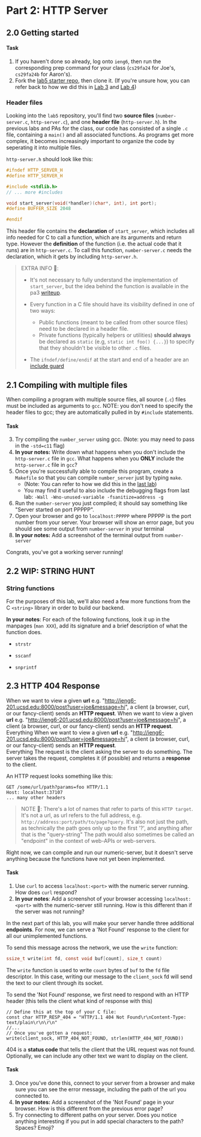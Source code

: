 # Part 2: HTTP Server

## 2.0 Getting started
#### Task

1. If you haven't done so already, log onto `ieng6`, then run the corresponding prep command for your class (`cs29fa24` for Joe's, `cs29fa24b` for Aaron's).
2. Fork the [lab5 starter repo](https://github.com/ucsd-cse29/lab5-starter), then clone it. (If you're unsure how, you can refer back to how we did this in
   [Lab 3](../week3/index.html#42---git-cli-commands) and [Lab 4](../week4/push-pa2-code.html#pushing-pa2-code-to-github-from-ieng6))

### Header files

Looking into the `lab5` repository, you'll find two **source files** (`number-server.c`, `http-server.c`), and one **header file** (`http-server.h`). 
In the previous labs and PAs for the class, our code has consisted of a single `.c` file, containing a `main()` and all associated functions.
As programs get more complex, it becomes increasingly important to organize the code by seperating it into multiple files.

`http-server.h` should look like this:
```c
#ifndef HTTP_SERVER_H
#define HTTP_SERVER_H

#include <stdlib.h>
// ... more #includes

void start_server(void(*handler)(char*, int), int port);
#define BUFFER_SIZE 2048

#endif
```

This header file contains the **declaration** of `start_server`, which includes all info needed for C to call a function, which are its arguments and return type. However the **definition** of the function 
(i.e. the actual code that it runs) are in `http-server.c`.
To call this function, `number-server.c` needs the declaration, which it gets by including `http-server.h`.

> EXTRA INFO 📝: 
> 
> - It's not necessary to fully understand the implementation of `start_server`, but the idea behind the function is available in the pa3 [writeup](https://github.com/ucsd-cse29/fa24/blob/main/src/pa/pa3/http-server.md).
> - Every function in a C file should have its visibility defined in one of two ways:
>     - Public functions (meant to be called from other source files) need to be declared in a header file.
>     - Private functions (typically helpers or utilities) **should always** be declared as `static` (e.g, `static int foo() {...}`) to specify that they shouldn't be visible to other `.c` files.
>
> - The `ifndef/define/endif` at the start and end of a header are an [include guard](https://en.wikipedia.org/wiki/Include_guard)

## 2.1 Compiling with multiple files

When compiling a program with multiple source files, all source (`.c`) files must be included as arguments to `gcc`. NOTE: you don't need to specify the header files to gcc; they are automatically
pulled in by `#include` statements.

#### Task

3. Try compiling the `number_server` using gcc. (Note: you may need to pass in the `-std=c11` flag)
4. **In your notes:** Write down what happens when you don't include the `http-server.c` file in `gcc`.  What happens when you **ONLY** include the `http-server.c` file in `gcc`? 
5. Once you're successfully able to compile this program, create a `Makefile` so that you can compile `number_server` just by typing `make`.
    - (Note: You can refer to how we did this in the [last lab](../week4/c-multifile-make.html#makefiles))
    - You may find it useful to also include the debugging flags from last lab: `-Wall -Wno-unused-variable -fsanitize=address -g`
6. Run the `number-server` you just compiled; it should say something like "Server started on port PPPPP".
7. Open your browser and go to `localhost:PPPPP` where PPPPP is the port number from your server. Your browser will show an error page, but you should see some output from `number-server` in your terminal 
8. **In your notes:** Add a screenshot of the terminal output from `number-server`

Congrats, you've got a working server running!

## 2.2 WIP: STRING HUNT

### String functions

For the purposes of this lab, we'll also need a few more functions from the C `<string>` library in order to build our backend.

**In your notes**: For each of the following functions, look it up in the manpages (`man XXX`), add its signature and a brief description of what the function does.

* `strstr`

* `sscanf`

* `snprintf`


## 2.3 HTTP 404 Response


When we want to view a given **url** e.g. "http://ieng6-201.ucsd.edu:8000/post?user=joe&message=hi", a client (a browser, curl, or our fancy-client) sends an **HTTP request**. 
When we want to view a given **url** e.g. "http://ieng6-201.ucsd.edu:8000/post?user=joe&message=hi", a client (a browser, curl, or our fancy-client) sends an **HTTP request**. 
Everything 
When we want to view a given **url** e.g. "http://ieng6-201.ucsd.edu:8000/post?user=joe&message=hi", a client (a browser, curl, or our fancy-client) sends an **HTTP request**.  
Everything 
The request is the client asking the server to do something. The server takes the request, completes it (if possible) and returns a **response** to the client.

An HTTP request looks something like this:
```
GET /some/url/path?params=foo HTTP/1.1
Host: localhost:37107
... many other headers
```

> NOTE 📝: There's a lot of names that refer to parts of this `HTTP target`.
> It's not a url, as url refers to the full address, e.g. `http://address:port/path/to/page?query`.
> It's also not just the path, as technically the path goes only up to the first '?', and anything after that is the "query-string"
> The path would also sometimes be called an "endpoint" in the context of web-APIs or web-servers.

Right now, we can compile and run our numeric-server, but it doesn't serve anything because the functions have not yet been implemented.
#### **Task**
1. Use `curl` to access `localhost:<port>` with the numeric server running. How does `curl` respond?
2. **In your notes**: Add a screenshot of your browser accessing `localhost:<port>` with the numeric-server still running. How is this different than if the server was not running?



In the next part of this lab, you will make your server handle three additional **endpoints**. For now, we can serve a 'Not Found' response to the client for all our unimplemented functions.

To send this message across the network, we use the `write` function:
```c
ssize_t write(int fd, const void buf[count], size_t count)
```
The `write` function is used to write `count` bytes of `buf` to the `fd` file descriptor. In this case, writing our message to the `client_sock` fd will send the text to our client through its socket.

To send the 'Not Found' response, we first need to respond with an HTTP header (this tells the client what kind of response with this)
```
// Define this at the top of your C file:
const char HTTP_RESP_404 = "HTTP/1.1 404 Not Found\r\nContent-Type: text/plain\r\n\r\n"
//...
// Once you've gotten a request:
write(client_sock, HTTP_404_NOT_FOUND, strlen(HTTP_404_NOT_FOUND))
```

404 is a **status code** that tells the client that the URL request was not found. Optionally, we can include any other text we want to display on the client.

#### **Task**
3. Once you've done this, connect to your server from a browser and make sure you can see the error message, including the path of the url you connected to.
4. **In your notes:** Add a screenshot of the 'Not Found' page in your browser. How is this different from the previous error page?
5. Try connecting to different paths on your server. Does you notice anything interesting if you put in add special characters to the path? Spaces? Emoji?
 



